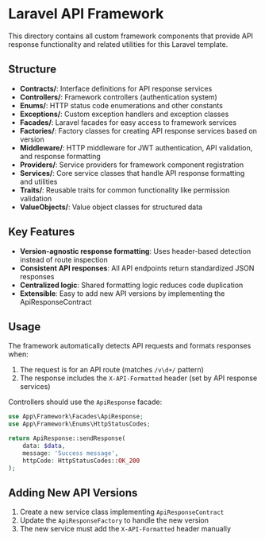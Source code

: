 # Laravel API Framework

This directory contains all custom framework components that provide API response functionality and related utilities for this Laravel template.

## Structure

-   **Contracts/**: Interface definitions for API response services
-   **Controllers/**: Framework controllers (authentication system)
-   **Enums/**: HTTP status code enumerations and other constants
-   **Exceptions/**: Custom exception handlers and exception classes
-   **Facades/**: Laravel facades for easy access to framework services
-   **Factories/**: Factory classes for creating API response services based on version
-   **Middleware/**: HTTP middleware for JWT authentication, API validation, and response formatting
-   **Providers/**: Service providers for framework component registration
-   **Services/**: Core service classes that handle API response formatting and utilities
-   **Traits/**: Reusable traits for common functionality like permission validation
-   **ValueObjects/**: Value object classes for structured data

## Key Features

-   **Version-agnostic response formatting**: Uses header-based detection instead of route inspection
-   **Consistent API responses**: All API endpoints return standardized JSON responses
-   **Centralized logic**: Shared formatting logic reduces code duplication
-   **Extensible**: Easy to add new API versions by implementing the ApiResponseContract

## Usage

The framework automatically detects API requests and formats responses when:

1. The request is for an API route (matches `/v\d+/` pattern)
2. The response includes the `X-API-Formatted` header (set by API response services)

Controllers should use the `ApiResponse` facade:

```php
use App\Framework\Facades\ApiResponse;
use App\Framework\Enums\HttpStatusCodes;

return ApiResponse::sendResponse(
    data: $data,
    message: 'Success message',
    httpCode: HttpStatusCodes::OK_200
);
```

## Adding New API Versions

1. Create a new service class implementing `ApiResponseContract`
2. Update the `ApiResponseFactory` to handle the new version
3. The new service must add the `X-API-Formatted` header manually
